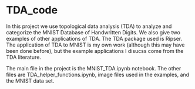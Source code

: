 # TDA_code
In this project we use topological data analysis (TDA) to analyze and categorize the MNIST Database of Handwritten Digits. We also give 
two examples of other applications of TDA. The TDA package used is Ripser. The application of TDA to MNIST is my own work (although this
may have been done before), but the example applications I disucss come from the TDA literature.

The main file in the project is the MNIST_TDA.ipynb notebook. The other files are TDA_helper_functions.ipynb, image files used in the examples, 
and the MNIST data set.

